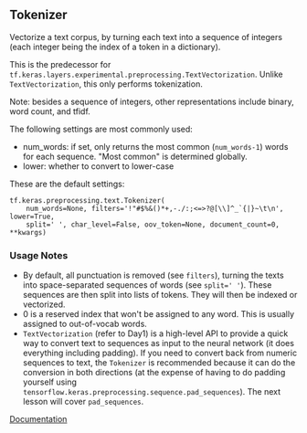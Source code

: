 ## Tokenizer

Vectorize a text corpus, by turning each text into a sequence of integers (each integer being the index of a token in a dictionary). 

This is the predecessor for `tf.keras.layers.experimental.preprocessing.TextVectorization`. Unlike `TextVectorization`, this only performs tokenization.

Note: besides a sequence of integers, other representations include binary, word count, and tfidf.

The following settings are most commonly used:
- num_words: if set, only returns the most common (`num_words-1`) words for each sequence. "Most common" is determined globally.
- lower: whether to convert to lower-case

These are the default settings:
```
tf.keras.preprocessing.text.Tokenizer(
    num_words=None, filters='!"#$%&()*+,-./:;<=>?@[\\]^_`{|}~\t\n', lower=True,
    split=' ', char_level=False, oov_token=None, document_count=0, **kwargs)
```
### Usage Notes
- By default, all punctuation is removed (see `filters`), turning the texts into space-separated sequences of words (see `split=' '`). These sequences are then split into lists of tokens. They will then be indexed or vectorized.
- 0 is a reserved index that won't be assigned to any word. This is usually assigned to out-of-vocab words.
- `TextVectorization` (refer to Day1) is a high-level API to provide a quick way to convert text to sequences as input to the neural network (it does everything including padding). If you need to convert back from numeric sequences to text, the `Tokenizer` is recommended because it can do the conversion in both directions (at the expense of having to do padding yourself using `tensorflow.keras.preprocessing.sequence.pad_sequences`). The next lesson will cover `pad_sequences`.

[Documentation](https://www.tensorflow.org/api_docs/python/tf/keras/preprocessing/text/Tokenizer)
